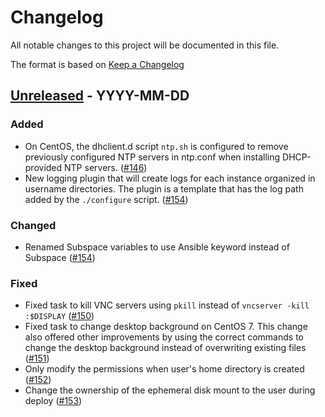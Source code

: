 # Changelog
All notable changes to this project will be documented in this file.

The format is based on [Keep a Changelog](http://keepachangelog.com/en/1.0.0/)

<!--
## [<exact release including patch>](<github compare url>) - <release date in YYYY-MM-DD>
### Added
  - <summary of new features>

### Changed
  - <for changes in existing functionality>

### Deprecated
  - <for soon-to-be removed features>

### Removed
  - <for now removed features>

### Fixed
  - <for any bug fixes>

### Security
  - <in case of vulnerabilities>
-->

## [Unreleased](https://github.com/cyverse/atmosphere/compare/...HEAD) - YYYY-MM-DD

### Added

- On CentOS, the dhclient.d script `ntp.sh` is configured to remove previously
  configured NTP servers in ntp.conf when installing DHCP-provided NTP
  servers. ([#146](https://github.com/cyverse/atmosphere-ansible/pull/146))
- New logging plugin that will create logs for each instance organized in username directories. The plugin is a template that has the log path added by the `./configure` script. ([#154](https://github.com/cyverse/atmosphere-ansible/pull/154))

### Changed

- Renamed Subspace variables to use Ansible keyword instead of Subspace ([#154](https://github.com/cyverse/atmosphere-ansible/pull/154))

### Fixed

- Fixed task to kill VNC servers using `pkill` instead of `vncserver -kill :$DISPLAY` ([#150](https://github.com/cyverse/atmosphere-ansible/pull/150))
- Fixed task to change desktop background on CentOS 7. This change also offered other improvements by using the correct commands to change the desktop background instead of overwriting existing files ([#151](https://github.com/cyverse/atmosphere-ansible/pull/151))
- Only modify the permissions when user's home directory is created ([#152](https://github.com/cyverse/atmosphere-ansible/pull/152))
- Change the ownership of the ephemeral disk mount to the user during deploy ([#153](https://github.com/cyverse/atmosphere-ansible/pull/153))
